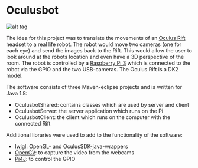 Oculusbot
=========
![alt tag](https://raw.githubusercontent.com/jrmeschkat/oculusbot/master/Oculusbot.jpg)

The idea for this project was to translate the movements of an [Oculus Rift](https://developer.oculus.com/) headset to a real life robot. The robot would move two cameras (one for each eye) and send the images back to the Rift. This would allow the user to look around at the robots location and even have a 3D perspective of the room. The robot is controlled by a [Raspberry Pi 3](https://www.raspberrypi.org/) which is connected to the robot via the GPIO and the two USB-cameras. The Oculus Rift is a DK2 model.

The software consists of three Maven-eclipse projects and is written for Java 1.8:
- OculusbotShared: contains classes which are used by server and client
- OculusbotServer: the server application which runs on the Pi
- OculusbotClient: the client which runs on the computer with the connected Rift

Additional libraries were used to add to the functionality of the software:
- [lwjgl](https://www.lwjgl.org/): OpenGL- and OculusSDK-java-wrappers
- [OpenCV](http://opencv.org/): to capture the video from the webcams
- [Pi4J](http://pi4j.com/): to control the GPIO

